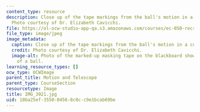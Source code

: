 ```yaml
---
content_type: resource
description: Close up of the tape markings from the ball's motion in a curved track.
  Photo courtesy of Dr. Elizabeth Cavicchi.
file: https://ol-ocw-studio-app-qa.s3.amazonaws.com/courses/ec-050-recreate-experiments-from-history-inform-the-future-from-the-past-galileo-january-iap-2010/10ba25ef355004568c0cc9e1bcab69be_IMG_3921.jpg
file_type: image/jpeg
image_metadata:
  caption: Close up of the tape markings from the ball's motion in a curved track.
  credit: Photo courtesy of Dr. Elizabeth Cavicchi.
  image-alt: Photo of the marked-up masking tape on the blackboard showing the motion
    of a ball.
learning_resource_types: []
ocw_type: OCWImage
parent_title: Motion and Telescope
parent_type: CourseSection
resourcetype: Image
title: IMG_3921.jpg
uid: 10ba25ef-3550-0456-8c0c-c9e1bcab69be
---
```

